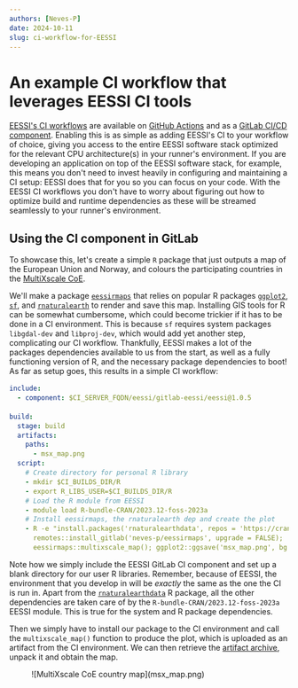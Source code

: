 ```yaml
---
authors: [Neves-P]
date: 2024-10-11
slug: ci-workflow-for-EESSI 
---
```


# An example CI workflow that leverages EESSI CI tools

[EESSI's CI workflows](https://www.eessi.io/docs/using_eessi/eessi_in_ci/) are available on [GitHub Actions](https://github.com/marketplace/actions/eessi) and as a [GitLab CI/CD component](https://gitlab.com/explore/catalog/eessi/gitlab-eessi). Enabling this is as simple as adding EESSI's CI to your workflow of choice, giving you access to the entire EESSI software stack optimized for the relevant CPU architecture(s) in your runner's environment. If you are developing an application on top of the EESSI software stack, for example, this means you don't need to invest heavily in configuring and maintaining a CI setup: EESSI does that for you so you can focus on your code. With the EESSI CI workflows you don't have to worry about figuring out how to optimize build and runtime dependencies as these will be streamed seamlessly to your runner's environment.

<!-- more -->

## Using the CI component in GitLab

To showcase this, let's create a simple `R` package that just outputs a map of the European Union and Norway, and colours the participating countries in the [MultiXscale CoE](https://multixscale.eu).

We'll make a package [`eessirmaps`](https://gitlab.com/neves-p/eessirmaps) that relies on popular R packages [`ggplot2`](https://cran.r-project.org/package=ggplot2), [`sf`](https://cran.r-project.org/package=sf), and [`rnaturalearth`](https://cran.r-project.org/package=rnaturalearth) to render and save this map. Installing GIS tools for R can be somewhat cumbersome, which could become trickier if it has to be done in a CI environment. This is because `sf` requires system packages `libgdal-dev` and `libproj-dev`, which would add yet another step, complicating our CI workflow. Thankfully, EESSI makes a lot of the packages dependencies available to us from the start, as well as a fully functioning version of R, and the necessary package dependencies to boot! As far as setup goes, this results in a simple CI workflow:

``` yml
include:
  - component: $CI_SERVER_FQDN/eessi/gitlab-eessi/eessi@1.0.5

build:
  stage: build
  artifacts:
    paths:
      - msx_map.png
  script:
    # Create directory for personal R library
    - mkdir $CI_BUILDS_DIR/R
    - export R_LIBS_USER=$CI_BUILDS_DIR/R
    # Load the R module from EESSI
    - module load R-bundle-CRAN/2023.12-foss-2023a
    # Install eessirmaps, the rnaturalearth dep and create the plot
    - R -e "install.packages('rnaturalearthdata', repos = 'https://cran.rstudio.com/');
      remotes::install_gitlab('neves-p/eessirmaps', upgrade = FALSE);
      eessirmaps::multixscale_map(); ggplot2::ggsave('msx_map.png', bg = 'white')"
```

Note how we simply include the EESSI GitLab CI component and set up a blank directory for our user R libraries. Remember, because of EESSI, the environment that you develop in will be _exactly_ the same as the one the CI is run in. Apart from the [`rnaturalearthdata`](https://cran.r-project.org/package=rnaturalearthdata) R package, all the other dependencies are taken care of by the `R-bundle-CRAN/2023.12-foss-2023a` EESSI module. This is true for the system and R package dependencies.

Then we simply have to install our package to the CI environment and call the `multixscale_map()` function to produce the plot, which is uploaded as an artifact from the CI environment. We can then retrieve the [artifact archive](https://gitlab.com/neves-p/eessirmaps/-/jobs/8057216299/artifacts/download), unpack it and obtain the map.

<figure markdown="span">
![MultiXscale CoE country map](msx_map.png)
</figure>


